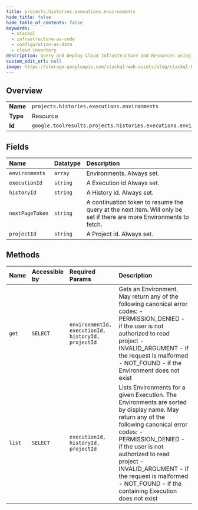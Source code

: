 ```yaml
---
title: projects.histories.executions.environments
hide_title: false
hide_table_of_contents: false
keywords:
  - stackql
  - infrastructure-as-code
  - configuration-as-data
  - cloud inventory
description: Query and Deploy Cloud Infrastructure and Resources using SQL
custom_edit_url: null
image: https://storage.googleapis.com/stackql-web-assets/blog/stackql-blog-post-featured-image.png
---
```

  
    

## Overview
<table><tbody>
<tr><td><b>Name</b></td><td><code>projects.histories.executions.environments</code></td></tr>
<tr><td><b>Type</b></td><td>Resource</td></tr>
<tr><td><b>Id</b></td><td><code>google.toolresults.projects.histories.executions.environments</code></td></tr>
</tbody></table>

## Fields
| Name | Datatype | Description |
|:-----|:---------|:------------|
| `environments` | `array` | Environments. Always set. |
| `executionId` | `string` | A Execution id Always set. |
| `historyId` | `string` | A History id. Always set. |
| `nextPageToken` | `string` | A continuation token to resume the query at the next item. Will only be set if there are more Environments to fetch. |
| `projectId` | `string` | A Project id. Always set. |
## Methods
| Name | Accessible by | Required Params | Description |
|:-----|:--------------|:----------------|:------------|
| `get` | `SELECT` | `environmentId, executionId, historyId, projectId` | Gets an Environment. May return any of the following canonical error codes: - PERMISSION_DENIED - if the user is not authorized to read project - INVALID_ARGUMENT - if the request is malformed - NOT_FOUND - if the Environment does not exist |
| `list` | `SELECT` | `executionId, historyId, projectId` | Lists Environments for a given Execution. The Environments are sorted by display name. May return any of the following canonical error codes: - PERMISSION_DENIED - if the user is not authorized to read project - INVALID_ARGUMENT - if the request is malformed - NOT_FOUND - if the containing Execution does not exist |
